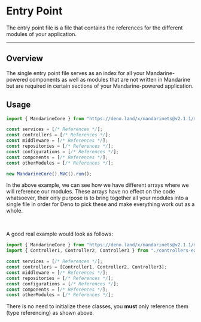 # Entry Point
The entry point file is a file that contains the references for the different modules of your application. 

-----------

## Overview
The single entry point file serves as an index for all your Mandarine-powered components as well as modules that are not written in Mandarine but are required in certain sections of your Mandarine-powered application.

## Usage
```typescript
import { MandarineCore } from "https://deno.land/x/mandarinets@v2.1.1/mod.ts";

const services = [/* References */];
const controllers = [/* References */];
const middleware = [/* References */];
const repositories = [/* References */];
const configurations = [/* References */];
const components = [/* References */];
const otherModules = [/* References */];

new MandarineCore().MVC().run();
```
In the above example, we can see how we have different arrays where we will reference our modules. These arrays have no effect on the code whatsoever, their only purpose is to bring together all your modules into a single file in order for Deno to pick these and make everything work out as a whole.

&nbsp;

A good real example would look as follows:
```typescript
import { MandarineCore } from "https://deno.land/x/mandarinets@v2.1.1/mod.ts";
import { Controller1, Controller2, Controller3 } from "./controllers-exports.ts";

const services = [/* References */];
const controllers = [Controller1, Controller2, Controller3];
const middleware = [/* References */];
const repositories = [/* References */];
const configurations = [/* References */];
const components = [/* References */];
const otherModules = [/* References */];
```
There is no need to initialize these classes, you **must** only reference them (type referencing) as shown above.